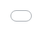```yaml
---
pagetitle: NYC Citi Bike trips
---
```


<!-- I'm specifying these basic HTML properties here in the markdown doc. This will force the map to render as full screen with no borders. I'm letting RStudio's conversion to HTML take care of the actual rendering. Magic! -->  
  
<meta name="viewport" content="width=device-width, initial-scale=1.0, maximum-scale=1.0, user-scalable=no" />
  
<head>
    <style>
      body {
          padding: 0;
          margin: 0;
      }
      html, body, #map {
          height: 100%;
          width: 100vw;
          position: absolute;
          top: 0px;
          bottom: 0px;
          left: 0px;
          right: 0px;
      }
    </style>
</head>

<iframe id="map" src="stations_map.html" style="border:none; background:none"> </iframe>
